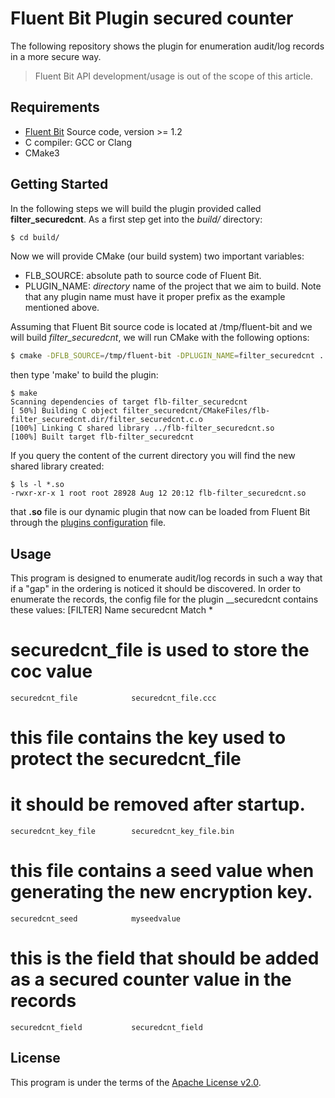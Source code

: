 # Fluent Bit Plugin secured counter

The following repository shows the plugin for enumeration audit/log records in a more secure way.

>  Fluent Bit API development/usage is out of the scope of this article.

## Requirements

- [Fluent Bit](https://fluentbit.io) Source code, version >= 1.2
- C compiler: GCC or Clang
- CMake3

## Getting Started

In the following steps we will build the plugin provided called __filter_securedcnt__. As a first step get into the _build/_ directory:

```bash
$ cd build/
```

Now we will provide CMake (our build system) two important variables:

- FLB\_SOURCE: absolute path to source code of Fluent Bit.
- PLUGIN\_NAME: _directory_ name of the project that we aim to build. Note that any plugin name must have it proper prefix as the example mentioned above.

Assuming that Fluent Bit source code is located at /tmp/fluent-bit and we will build _filter\_securedcnt_, we will run CMake with the following options:

```bash
$ cmake -DFLB_SOURCE=/tmp/fluent-bit -DPLUGIN_NAME=filter_securedcnt ../
```

then type 'make' to build the plugin:

```
$ make
Scanning dependencies of target flb-filter_securedcnt
[ 50%] Building C object filter_securedcnt/CMakeFiles/flb-filter_securedcnt.dir/filter_securedcnt.c.o
[100%] Linking C shared library ../flb-filter_securedcnt.so
[100%] Built target flb-filter_securedcnt

```

If you query the content of the current directory you will find the new shared library created:

```
$ ls -l *.so
-rwxr-xr-x 1 root root 28928 Aug 12 20:12 flb-filter_securedcnt.so
```

that __.so__ file is our dynamic plugin that now can be loaded from Fluent Bit through the [plugins configuration](https://github.com/fluent/fluent-bit/blob/master/conf/plugins.conf) file.


## Usage
This program is designed to enumerate audit/log records in such a way that if a "gap" in the ordering is noticed 
it should be discovered. In order to enumerate the records, the config file for the plugin __securedcnt contains these values:
[FILTER]
    Name                securedcnt
    Match               *
#   securedcnt_file is used to store the coc value
    securedcnt_file            securedcnt_file.ccc
#   this file contains the key used to protect the securedcnt_file
#   it should be removed after startup.
    securedcnt_key_file        securedcnt_key_file.bin
#   this file contains a seed value when generating the new encryption key.
    securedcnt_seed            myseedvalue
#   this is the field that should be added as a secured counter value in the records
    securedcnt_field           securedcnt_field


## License

This program is under the terms of the [Apache License v2.0](http://www.apache.org/licenses/LICENSE-2.0).
